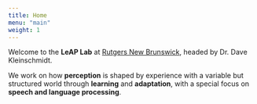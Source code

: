 ```yaml
---
title: Home
menu: "main"
weight: 1
---
```


Welcome to the **LeAP Lab** at [Rutgers New
Brunswick](https://psych.rutgers.edu/), headed by Dr. Dave Kleinschmidt.

We work on how **perception** is shaped by experience with a variable but
structured world through **learning** and **adaptation**, with a special focus
on **speech and language processing**.
